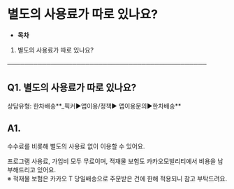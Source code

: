 # 별도의 사용료가 따로 있나요?

* **목차**

1. 별도의 사용료가 따로 있나요?

──────────────────────────────────────────────

**Q1. 별도의 사용료가 따로 있나요?**
------------------------

상담유형: 한차배송**\_픽커▶앱이용/정책▶ 앱이용문의▶한차배송**

**A1.**
-------

수수료를 비롯해 별도의 사용료 없이 이용할 수 있어요.   
  
프로그램 사용료, 가입비 모두 무료이며, 적재물 보험도 카카오모빌리티에서 비용을 납부해드리고 있어요.   
※ 적재물 보험은 카카오 T 당일배송으로 주문받은 건에 한해 적용되니 참고 부탁드려요.